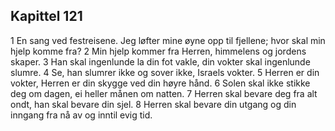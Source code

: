 ## Kapittel 121

1 En sang ved festreisene. Jeg løfter mine øyne opp til fjellene; hvor skal min hjelp komme fra?
2 Min hjelp kommer fra Herren, himmelens og jordens skaper.
3 Han skal ingenlunde la din fot vakle, din vokter skal ingenlunde slumre.
4 Se, han slumrer ikke og sover ikke, Israels vokter.
5 Herren er din vokter, Herren er din skygge ved din høyre hånd.
6 Solen skal ikke stikke deg om dagen, ei heller månen om natten.
7 Herren skal bevare deg fra alt ondt, han skal bevare din sjel.
8 Herren skal bevare din utgang og din inngang fra nå av og inntil evig tid.
